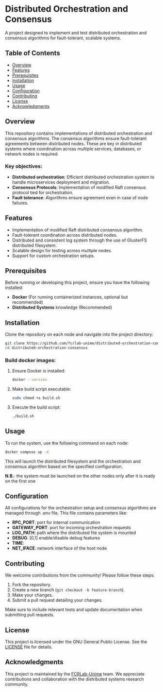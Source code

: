 
# Distributed Orchestration and Consensus

A project designed to implement and test distributed orchestration and consensus algorithms for fault-tolerant, scalable systems.

## Table of Contents

- [Overview](#overview)
- [Features](#features)
- [Prerequisites](#prerequisites)
- [Installation](#installation)
- [Usage](#usage)
- [Configuration](#configuration)
- [Contributing](#contributing)
- [License](#license)
- [Acknowledgments](#acknowledgments)

## Overview

This repository contains implementations of distributed orchestration and consensus algorithms. The consensus algorithms ensure fault-tolerant agreements between distributed nodes. These are key in distributed systems where coordination across multiple services, databases, or network nodes is required.

### Key objectives:
- **Distributed orchestration**: Efficient distributed orchestration system to handle microservices deployment and migration.
- **Consensus Protocols**: Implementation of modified Raft consensus protocol tied for orchestration.
- **Fault tolerance**: Algorithms ensure agreement even in case of node failures.

## Features

- Implementation of modified Raft distributed consensus algorithm.
- Fault-tolerant coordination across distributed nodes.
- Distributed and consistent log system through the use of GlusterFS distributed filesystem.
- Scalable design for testing across multiple nodes.
- Support for custom orchestration setups.
  
## Prerequisites

Before running or developing this project, ensure you have the following installed:

- **Docker** (For running containerized instances, optional but recommended)
- **Distributed Systems** knowledge (Recommended)

## Installation

Clone the repository on each node and navigate into the project directory:

```bash
git clone https://github.com/fcrlab-unime/distributed-orchestration-consensus.git
cd distributed-orchestration-consensus
```

### Build docker images:

1. Ensure Docker is installed:
   ```bash
   docker --version
   ```

2. Make build script executable:
   ```bash
   sudo chmod +x build.sh
   ```

3. Execute the build script:
   ```bash
   ./build.sh
   ```
## Usage

To run the system, use the following command on each node:

```bash
docker compose up -d
```

This will launch the distributed filesystem and the orchestration and consensus algorithm based on the specified configuration.

**N.B.**: the system must be launched on the other nodes only after it is ready on the first one

## Configuration

All configurations for the orchestration setup and consensus algorithms are managed through .env file. This file contains parameters like:

- **RPC_PORT**: port for internal communication
- **GATEWAY_PORT**: port for incoming orchestration requests
- **LOG_PATH**: path where the distributed file system is mounted
- **DEBUG**: [0,1] enable/disable debug features
- **TIME**:
- **NET_IFACE**: network interface of the host node

## Contributing

We welcome contributions from the community! Please follow these steps:

1. Fork the repository.
2. Create a new branch (`git checkout -b feature-branch`).
3. Make your changes.
4. Submit a pull request detailing your changes.

Make sure to include relevant tests and update documentation when submitting pull requests.

## License

This project is licensed under the GNU General Public License. See the [LICENSE](LICENSE) file for details.

## Acknowledgments

This project is maintained by the [FCRLab-Unime](https://github.com/fcrlab-unime) team. We appreciate contributions and collaboration with the distributed systems research community.
